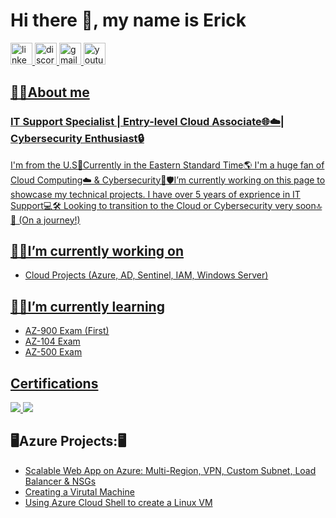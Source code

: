 # Hi there 👋, my name is Erick 

<div align="left">
    
  <a href="https://www.linkedin.com/in/erick1808/" target="_blank">
  <img src="https://img.shields.io/static/v1?message=LinkedIn&logo=linkedin&label=&color=0077B5&logoColor=white&labelColor=&style=for-the-badge" height="35" alt="linkedin logo"  />

  <a href="https://discord.com/users/erickl1808#6444" target="_blank">
  <img src="https://img.shields.io/static/v1?message=Discord&logo=discord&label=&color=7289DA&logoColor=white&labelColor=&style=for-the-badge" height="35" alt="discord logo"  />

  <img src="https://img.shields.io/static/v1?message=Gmail&logo=gmail&label=&color=D14836&logoColor=white&labelColor=&style=for-the-badge" height="35" alt="gmail logo"  />

  <a href="https://www.youtube.com/user/Custoh" target="_blank">
  <img src="https://img.shields.io/static/v1?message=Youtube&logo=youtube&label=&color=FF0000&logoColor=white&labelColor=&style=for-the-badge" height="35" alt="youtube logo"  />
    
</div>

## 🙋‍♂️About me
### IT Support Specialist | Entry-level Cloud Associate🌐☁️| Cybersecurity Enthusiast🔒 

I'm from the U.S📍Currently in the Eastern Standard Time🌎 I'm a huge fan of Cloud Computing☁️ & Cybersecurity🔐🛡️I’m currently working on this page to showcase my technical projects. I have over 5 years of exprience in IT Support💻🛠️ Looking to transition to the Cloud or Cybersecurity very soon🔝🛜 (On a journey!)

## 🔭🔨I’m currently working on 

- Cloud Projects (Azure, AD, Sentinel, IAM, Windows Server)

## 👨‍💻I’m currently learning  

- AZ-900 Exam (First)
- AZ-104 Exam
- AZ-500 Exam

<h2>Certifications</h2>
<div>
  <a href="https://www.credly.com/badges/b56768b8-fad1-446b-9dac-8767903e917e/linked_in?t=shcfe8" target="_blank">
    <img src="https://img.shields.io/badge/-CompTIA%20A%2B-FF0000?&style=for-the-badge&logo=CompTIA&logoColor=white" />
</a>

<a href="https://www.coursera.org/account/accomplishments/professional-cert/7FAVNC5E8T9A?utm_source=link&utm_medium=certificate&utm_content=cert_image&utm_campaign=sharing_cta&utm_product=prof" target="_blank">
    <img src="https://img.shields.io/badge/-Google%20IT%20Support%20Professional-4285F4?&style=for-the-badge&logo=google&logoColor=white" />
</a>

<h2>🖥️Azure Projects:🖥️</h2>

- [Scalable Web App on Azure: Multi-Region, VPN, Custom Subnet, Load Balancer & NSGs](https://github.com/ErickL1808/Custom-Multi-Region-Web-Application-in-Azure)
- [Creating a Virutal Machine](https://github.com/ErickL1808/Creating-a-VM-in-Azure)
- [Using Azure Cloud Shell to create a Linux VM](https://github.com/ErickL1808/Creating-a-Linux-VM-with-Azure-CloudShell)

